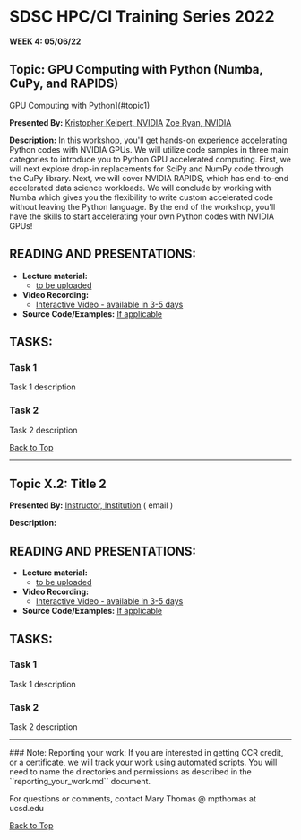 # SDSC HPC/CI Training Series 2022

**WEEK 4: 05/06/22**

## Topic: GPU Computing with Python (Numba, CuPy, and RAPIDS) <a name="top">
GPU Computing with Python](#topic1)

**Presented By:** 
[Kristopher Keipert, NVIDIA](https://www.linkedin.com/in/keipert/)
[Zoe Ryan, NVIDIA](https://www.linkedin.com/in/zoe-ryan/)

**Description:**
In this workshop, you'll get hands-on experience accelerating Python codes with NVIDIA GPUs. We will utilize code samples in three main categories to introduce you to Python GPU accelerated computing. First, we will next explore drop-in replacements for SciPy and NumPy code through the CuPy library. Next, we will cover NVIDIA RAPIDS, which has end-to-end accelerated data science workloads. We will conclude by working with Numba which gives you the flexibility to write custom accelerated code without leaving the Python language. By the end of the workshop, you'll have the skills to start accelerating your own Python codes with NVIDIA GPUs!
  
## READING AND PRESENTATIONS:
* **Lecture material:** 
   * [to be uploaded]()
* **Video Recording:** 
   * [Interactive Video  - available in 3-5 days ]()
* **Source Code/Examples:** [If applicable]()

## TASKS:

### Task 1
Task 1 description 


### Task 2
Task 2 description 


[Back to Top](#top) 

  ________
## Topic X.2: Title 2  <a name="topic2"></a>

**Presented By:** [Instructor, Institution](bioURL) ( email )

**Description:**
  
## READING AND PRESENTATIONS:
* **Lecture material:** 
   * [to be uploaded]()
* **Video Recording:** 
   * [Interactive Video  - available in 3-5 days ]()
* **Source Code/Examples:** [If applicable]()

## TASKS:

### Task 1
Task 1 description 


### Task 2
Task 2 description 

 <hr>  
### Note: Reporting your work:
If you are interested in getting CCR credit, or a certificate, we will track your work using automated scripts.
You will need to name the directories and permissions as described in the ``reporting_your_work.md`` document.

For questions or comments, contact Mary Thomas @ mpthomas  at  ucsd.edu

  [Back to Top](#top)
